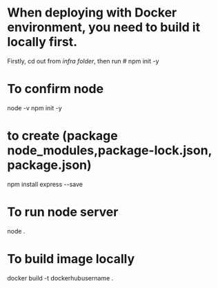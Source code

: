 # When deploying with Docker environment, you need to build it locally first.

Firstly, cd out from *infra folder*, then run # npm init -y

# To confirm node
node -v
npm init -y
# to create (package node_modules,package-lock.json, package.json)
npm install express --save 
# To run node server
node .
# To build image locally
docker build -t dockerhubusername .
